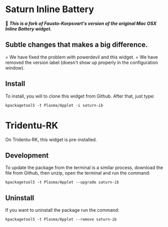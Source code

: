 # Saturn Inline Battery
🔋 ***This is a fork of Fausto-Korpsvart's version of the original Mac OSX Inline Battery widget.***

## Subtle changes that makes a big difference.

= We have fixed the problem with powerdevil and this widget.
= We have removed the version label (doesn't show up properly in the configuration window).

## Install
To install, you will to clone this widget from Github. After that, just type:
```
kpackagetool5 -t Plasma/Applet -i saturn-ib
```

# Tridentu-RK

On Tridentu-RK, this widget is pre-installed.

## Development
To update the package from the terminal is a similar process, download the file from Github, then unzip, open the terminal and run the command:
```
kpackagetool5 -t Plasma/Applet --upgrade saturn-ib
```

## Uninstall
If you want to uninstall the package run the command:
```
kpackagetool5 -t Plasma/Applet --remove saturn-ib
```
